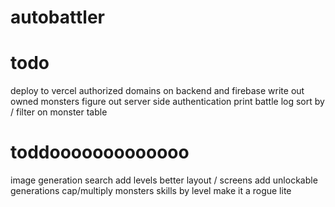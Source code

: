 # autobattler

# todo
deploy to vercel
authorized domains on backend and firebase
write out owned monsters
figure out server side authentication
print battle log
sort by / filter on monster table

# toddooooooooooooo
image generation
search
add levels
better layout / screens
add unlockable generations
cap/multiply monsters skills by level
make it a rogue lite
